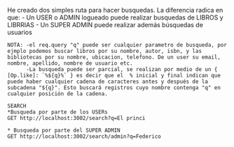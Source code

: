 He creado dos simples ruta para hacer busquedas.
La diferencia radica en que:
    - Un USER o ADMIN logueado puede realizar busquedas de LIBROS y LIBRRIAS
    - Un SUPER ADMIN puede realizar además búsquedas de usuarios

    NOTA: -el req.query "q" puede ser cualquier parametro de busqueda, por ejmplo podemos buscar libros por su nombre, autor, isbn, y las bibliotecas por su nombre, ubicacion, telefono. De un user su email, nombre, apellido, nombre de usuario etc. 
          -La busqueda puede ser parcial, se realizan por medio de un { [Op.like]: `%${q}%` } es decir que el  % inicial y final indican que puede haber cualquier cadena de caracteres antes y después de la subcadena "${q}". Esto buscará registros cuyo nombre contenga "q" en cualquier posición de la cadena.
    
    SEARCH
    *Busqueda por parte de los USERs
    GET http://localhost:3002/search?q=El princi

    * Busqueda por parte del SUPER ADMIN
    GET http://localhost:3002/search/admin?q=Federico